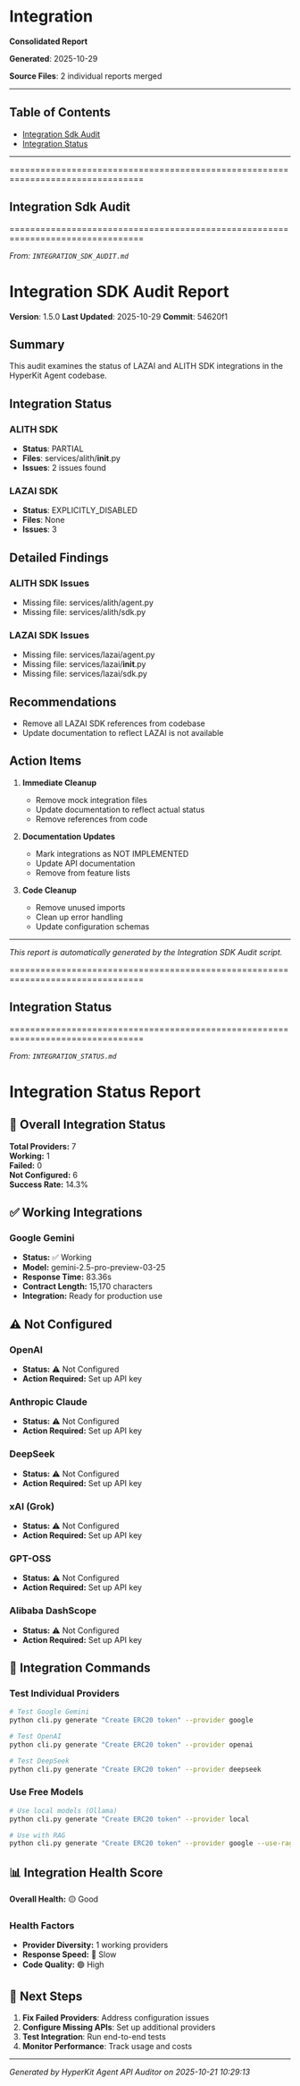 # Integration

**Consolidated Report**

**Generated**: 2025-10-29

**Source Files**: 2 individual reports merged

---


## Table of Contents

- [Integration Sdk Audit](#integration-sdk-audit)
- [Integration Status](#integration-status)

---


================================================================================
## Integration Sdk Audit
================================================================================

*From: `INTEGRATION_SDK_AUDIT.md`*


# Integration SDK Audit Report

<!-- VERSION_PLACEHOLDER -->
**Version**: 1.5.0
**Last Updated**: 2025-10-29
**Commit**: 54620f1
<!-- /VERSION_PLACEHOLDER -->

## Summary

This audit examines the status of LAZAI and ALITH SDK integrations in the HyperKit Agent codebase.

## Integration Status

### ALITH SDK
- **Status**: PARTIAL
- **Files**: services/alith/__init__.py
- **Issues**: 2 issues found

### LAZAI SDK
- **Status**: EXPLICITLY_DISABLED
- **Files**: None
- **Issues**: 3

## Detailed Findings

### ALITH SDK Issues
- Missing file: services/alith/agent.py
- Missing file: services/alith/sdk.py

### LAZAI SDK Issues
- Missing file: services/lazai/agent.py
- Missing file: services/lazai/__init__.py
- Missing file: services/lazai/sdk.py

## Recommendations
- Remove all LAZAI SDK references from codebase
- Update documentation to reflect LAZAI is not available

## Action Items

1. **Immediate Cleanup**
   - Remove mock integration files
   - Update documentation to reflect actual status
   - Remove references from code

2. **Documentation Updates**
   - Mark integrations as NOT IMPLEMENTED
   - Update API documentation
   - Remove from feature lists

3. **Code Cleanup**
   - Remove unused imports
   - Clean up error handling
   - Update configuration schemas

---
*This report is automatically generated by the Integration SDK Audit script.*



================================================================================
## Integration Status
================================================================================

*From: `INTEGRATION_STATUS.md`*


# Integration Status Report

## 🎯 Overall Integration Status

**Total Providers:** 7  
**Working:** 1  
**Failed:** 0  
**Not Configured:** 6  
**Success Rate:** 14.3%

## ✅ Working Integrations

### Google Gemini
- **Status:** ✅ Working
- **Model:** gemini-2.5-pro-preview-03-25
- **Response Time:** 83.36s
- **Contract Length:** 15,170 characters
- **Integration:** Ready for production use

## ⚠️ Not Configured

### OpenAI
- **Status:** ⚠️ Not Configured
- **Action Required:** Set up API key

### Anthropic Claude
- **Status:** ⚠️ Not Configured
- **Action Required:** Set up API key

### DeepSeek
- **Status:** ⚠️ Not Configured
- **Action Required:** Set up API key

### xAI (Grok)
- **Status:** ⚠️ Not Configured
- **Action Required:** Set up API key

### GPT-OSS
- **Status:** ⚠️ Not Configured
- **Action Required:** Set up API key

### Alibaba DashScope
- **Status:** ⚠️ Not Configured
- **Action Required:** Set up API key

## 🔧 Integration Commands

### Test Individual Providers
```bash
# Test Google Gemini
python cli.py generate "Create ERC20 token" --provider google

# Test OpenAI
python cli.py generate "Create ERC20 token" --provider openai

# Test DeepSeek
python cli.py generate "Create ERC20 token" --provider deepseek
```

### Use Free Models
```bash
# Use local models (Ollama)
python cli.py generate "Create ERC20 token" --provider local

# Use with RAG
python cli.py generate "Create ERC20 token" --provider google --use-rag
```

## 📊 Integration Health Score

**Overall Health:** 🟡 Good

### Health Factors
- **Provider Diversity:** 1 working providers
- **Response Speed:** 🔴 Slow
- **Code Quality:** 🟢 High

## 🚀 Next Steps

1. **Fix Failed Providers**: Address configuration issues
2. **Configure Missing APIs**: Set up additional providers
3. **Test Integration**: Run end-to-end tests
4. **Monitor Performance**: Track usage and costs

---
*Generated by HyperKit Agent API Auditor on 2025-10-21 10:29:13*
